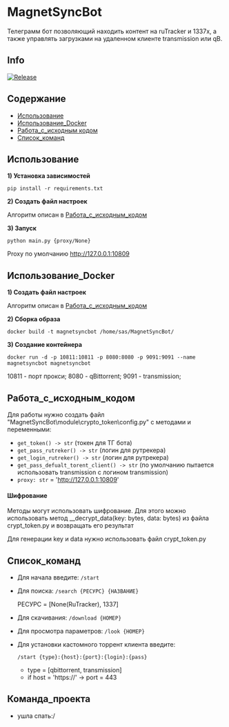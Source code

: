 # MagnetSyncBot
Телеграмм бот позволяющий находить контент на ruTracker и 1337x, а также управлять загрузками на удаленном клиенте transmission или qB.

## Info
[![Release](https://img.shields.io/github/v/release/Bobla-2/MagnetSyncBot?releases)](https://github.com/Bobla-2/MagnetSyncBot/releases/latest)

## Содержание
- [Использование](#Использование)
- [Использование_Docker](#Использование_Docker)
- [Работа_с_исходным кодом](#Работа_с_исходным_кодом)
- [Список_команд](#Список_команд)

## Использование

**1) Установка зависимостей**
```
pip install -r requirements.txt
```
**2) Создать файл настроек**

Алгоритм описан в [Работа_с_исходным_кодом](#Работа_с_исходным_кодом)

**3) Запуск**
```
python main.py {proxy/None}
```
Proxy по умолчанию http://127.0.0.1:10809 

## Использование_Docker

**1) Создать файл настроек**

Алгоритм описан в [Работа_с_исходным_кодом](#Работа_с_исходным_кодом)

**2) Сборка образа** 
```
docker build -t magnetsyncbot /home/sas/MagnetSyncBot/
```
**3) Создание контейнера**
```
docker run -d -p 10811:10811 -p 8080:8080 -p 9091:9091 --name magnetsyncbot magnetsyncbot
```
10811 - порт прокси;
8080 - qBittorrent;
9091 - transmission;


## Работа_с_исходным_кодом
Для работы нужно создать файл "MagnetSyncBot\module\crypto_token\config.py" с методами и переменными:
- `get_token() -> str` (токен для ТГ бота)
- `get_pass_rutreker() -> str` (логин для рутрекера)
- `get_login_rutreker() -> str` (логин для рутрекера)
- `get_pass_defualt_torent_client() -> str` (по умолчанию пытается использовать transmission с логином transmission)
- `proxy: str` = 'http://127.0.0.1:10809'

#### Шифрование

Методы могут использовать шифрование. Для этого можно использовать метод __decrypt_data(key: bytes, data: bytes) из файла crypt_token.py и возвращать его результат

Для генерации key и data нужно использовать файл crypt_token.py

## Список_команд
 - Для начала введите: `/start`
 - Для поиска: `/search {РЕСУРС} {НАЗВАНИЕ}`

   РЕСУРС = [None(RuTracker), 1337]
 - Для скачивания: `/download {НОМЕР}`
 - Для просмотра параметров: `/look {НОМЕР}`
 - Для установки кастомного торрент клиента введите:

   `/start {type}:{host}:{port}:{login}:{pass}`
   - type = [qbittorrent, transmission]
   - if host = 'https://' -> port = 443


## Команда_проекта
 - ушла спать:/
